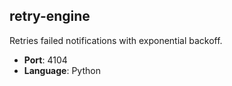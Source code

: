 ## retry-engine

Retries failed notifications with exponential backoff.

- **Port**: 4104
- **Language**: Python
